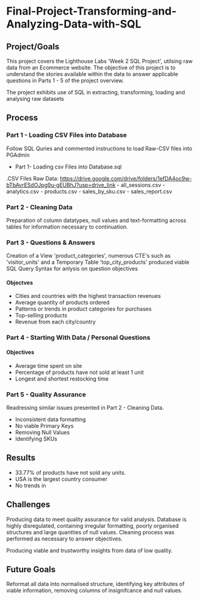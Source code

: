 # Final-Project-Transforming-and-Analyzing-Data-with-SQL

## Project/Goals

This project covers the Lighthouse Labs 'Week 2 SQL Project', utilsing raw data from an Ecommerce website. The objective of this project is to understand the stories available within the data to answer applicable questions in Parts 1 - 5 of the project overview. 

The project exhibits use of SQL in extracting, transforming, loading and analysing raw datasets


## Process

### Part 1 - Loading CSV Files into Database
Follow SQL Quries and commented instructions to load Raw-CSV files into PGAdmin

- Part 1- Loading csv Files into Database.sql 

.CSV Files
    Raw Data:
        https://drive.google.com/drive/folders/1efDA4oc9w-bTbAvrESdOJpg9u-gEUBhJ?usp=drive_link
    - all_sessions.csv
    - analytics.csv
    - products.csv
    - sales_by_sku.csv
    - sales_report.csv


### Part 2 - Cleaning Data

Preparation of column datatypes, null values and text-formatting across tables for information necessary to continuation.

### Part 3 - Questions & Answers

Creation of a View 'product_categories', numerous CTE's such as 'visitor_units' and a Temporary Table 'top_city_products' produced viable SQL Query Syntax for anlysis on question objectives

#### Objectves
- Cities and countries with the highest transaction revenues
- Average quantity of products ordered
- Patterns or trends in product categories for purchases
- Top-selling products
- Revenue from each city/country

### Part 4 - Starting With Data / Personal Questions

#### Objectives
- Average time spent on site
- Percentage of products have not sold at least 1 unit
- Longest and shortest restocking time

### Part 5 - Quality Assurance
Readressing similar issues presented in Part 2 - Cleaning Data.

- Inconsistent data formatting
- No viable Primary Keys
- Removing Null Values
- Identifying SKUs

## Results
- 33.77% of products have not sold any units.
- USA is the largest country consumer
- No trends in 

## Challenges 

Producing data to meet quality assurance for valid analysis. 
    Database is highly disregulated, containing irregular formatting, poorly organised structures and large quantties of null values. Cleaning process was performed as necessary to answer objectives.

Producing viable and trustworthy insights from data of low quality.

## Future Goals
Reformat all data into normalised structure, identifying key attributes of viable information, removing columns of insignifcance and null values.
